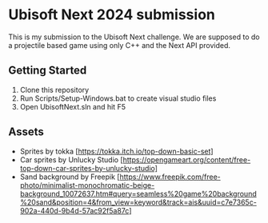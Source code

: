 # Ubisoft Next 2024 submission

This is my submission to the Ubisoft Next challenge. We are supposed to do a projectile based game using only C++ and the Next API provided.

## Getting Started

1. Clone this repository
2. Run Scripts/Setup-Windows.bat to create visual studio files
3. Open UbisoftNext.sln and hit F5

## Assets

- Sprites by tokka [https://tokka.itch.io/top-down-basic-set]
- Car sprites by Unlucky Studio [https://opengameart.org/content/free-top-down-car-sprites-by-unlucky-studio]
- Sand background by Freepik [https://www.freepik.com/free-photo/minimalist-monochromatic-beige-background_10072637.htm#query=seamless%20game%20background%20sand&position=4&from_view=keyword&track=ais&uuid=c7e7365c-902a-440d-9b4d-57ac92f5a87c]
